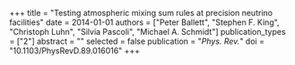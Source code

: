 +++
title = "Testing atmospheric mixing sum rules at precision neutrino facilities"
date = 2014-01-01
authors = ["Peter Ballett", "Stephen F. King", "Christoph Luhn", "Silvia Pascoli", "Michael A. Schmidt"]
publication_types = ["2"]
abstract = ""
selected = false
publication = "*Phys. Rev.*"
doi = "10.1103/PhysRevD.89.016016"
+++

